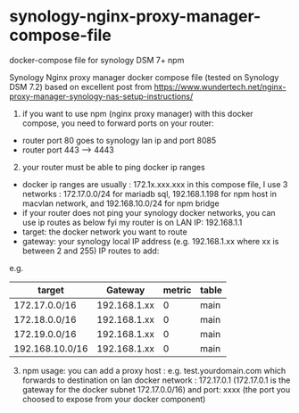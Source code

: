 # synology-nginx-proxy-manager-compose-file
docker-compose file for synology DSM 7+ npm

Synology Nginx proxy manager docker compose file (tested on Synology DSM 7.2)
based on excellent post from https://www.wundertech.net/nginx-proxy-manager-synology-nas-setup-instructions/

1. if you want to use npm (nginx proxy manager) with this docker compose, you need to forward ports on your router:
- router port 80 goes to synology lan ip and port 8085
- router port 443     -->              4443 

2. your router must be able to ping docker ip ranges
- docker ip ranges are usually : 172.1x.xxx.xxx
in this compose file, I use 3 networks : 172.17.0.0/24 for mariadb sql, 192.168.1.198 for npm host in macvlan network,  and 192.168.10.0/24 for npm bridge
- if your router does not ping your synology docker networks, you can use ip routes as below
 fyi my router is on LAN IP: 192.168.1.1
- target: the docker network you want to route
- gateway: your synology local IP address (e.g. 192.168.1.xx where xx is between 2 and 255)
 IP routes to add:

 e.g. 

|target         |    Gateway    |     metric    |    table      |
| ------------- | ------------- | ------------- | ------------- |
|172.17.0.0/16  |  192.168.1.xx |         0     |   main        |
|172.18.0.0/16  |  192.168.1.xx |         0     |   main        |
|172.19.0.0/16  |  192.168.1.xx |         0     |   main        |
|192.168.10.0/16|  192.168.1.xx |         0     |   main        |

3. npm usage: you can add a proxy host : e.g. test.yourdomain.com which forwards to destination on lan docker network : 172.17.0.1 
   (172.17.0.1 is the gateway for the docker subnet 172.17.0.0/16) and port: xxxx (the port you choosed to expose from your docker component) 



